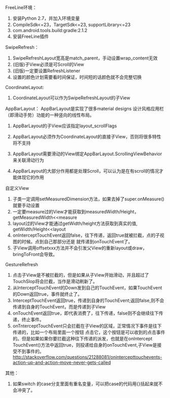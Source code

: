 FreeLine环境：

1. 安装Python 2.7，并加入环境变量
2. CompileSdk<=23，TargetSdk<=23, supportLibrary<=23
3. com.android.tools.build:gradle:2.1.2
4. 安装FreeLine插件

SwipeRefresh：

1. SwipeRefreshLayout宽高是match_parent，手动设置wrap_content无效
2. (旧版)子View必须是可Scroll的View
3. (旧版)一定要设置RefreshListener
4. 设置的颜色计划需要看时间保证，时间短的话颜色就不会完整切换

CoordinateLayout:

1. CoordinateLayout可以作为SwipeRefreshLayout的子View


AppBarLayout： 
AppBarLayout是实现了很多material designs 设计风格应用栏（即滑动手势）功能的一种竖向的线性布局。

1. AppBarLayout的子View应该指定layout_scrollFlags
2. AppBarLayout必须作为CoordinateLayout的直接子View，否则将很多特性将不支持
3. AppBarLayout需要滑动的View绑定AppBarLayout.ScrollingViewBehavior 来关联滑动行为

4. AppBarLayout的大部分作用都是处理Scroll，可以认为是在有scroll的情况才能体现它的作用

自定义View

1. 子类一定调用setMeasuredDimension方法，如果去掉了super.onMeasure()就要手动设置
2. 一定要measure过的View才能获取到measuredWidth/Height，getMeasuredWidth<<measure
3. layout过的View才能通过getWidth/height方法获取到真实的值, getWidth/Height<<layout
4. onInterceptTouchEvent返回false，往下传递，返回true就被拦截，点的子视图的时候。点到自己那部分还是
就传递到onTouchEvent了。
5. 子View调用offsetxxx方法并不会引发父View的重新layout或draw，bringToFront会导致。

GestureRefresh

1. 点击子View是不被拦截的，但是如果从子View开始滑动，并且超过了TouchSlop将会拦截，当作是滑动刷新了。
2. 从InterceptTouchEvent的Down发到自己的TouchEvent，如果TouchEvent的Down返回true，事件就终止了。
3. InterceptTouchEvent返回true，传递到自身的TouchEvent;返回false,则不会传递到自身的TouchEvent，而是传递到子View
4. onTouchEvent返回true，即代表消费了，往下传递，false则不会继续往下传递，终止事件。
5. onTnterceptTouchEvent只会拦截在子View的区域，正常情况下事件是往下传递的，比如一个布局里面一个按钮
   点击它，这个按钮是可以收到的点击事件的。但是如果如果你要拦截这种往下传递的派发，也就是在onIntercept
   TouchEvent()方法中返回true，则投递给自身的onTouchEvent,子View是接受不到事件的。
   http://stackoverflow.com/questions/21288081/onintercepttouchevents-action-up-and-action-move-never-gets-called


其他：
1. 如果switch 的case分支里面有重名变量，可以把case的代码用{}括起来就不会冲突了。
